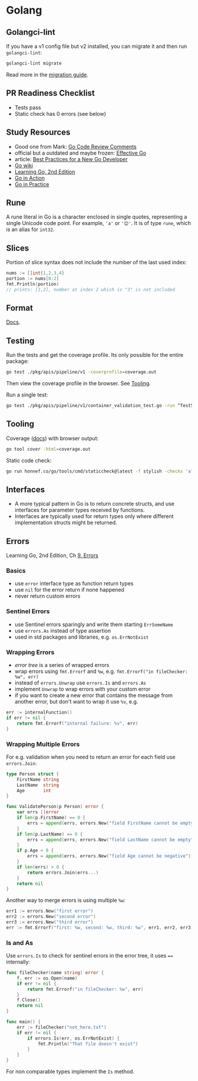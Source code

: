 # Golang

## Golangci-lint

If you have a v1 config file but v2 installed, you can migrate it and then run `golangci-lint`:

```sh
golangci-lint migrate
```

Read more in the [migration guide](https://golangci-lint.run/product/migration-guide/).

## PR Readiness Checklist

- Tests pass
- Static check has 0 errors (see below)

## Study Resources

- Good one from Mark: [Go Code Review Comments](https://go.dev/wiki/CodeReviewComments)
- official but a outdated and maybe frozen: [Effective Go](https://go.dev/doc/effective_go)
- article: [Best Practices for a New Go Developer](https://www.cloudbees.com/blog/best-practices-for-a-new-go-developer)
- [Go wiki](https://go.dev/wiki)
- [Learning Go, 2nd Edition](https://learning.oreilly.com/library/view/learning-go-2nd/9781098139285)
- [Go in Action](https://learning.oreilly.com/library/view/go-in-action/9781617291784)
- [Go in Practice](https://learning.oreilly.com/library/view/go-in-practice/9781633430075/)

## Rune

A rune literal in Go is a character enclosed in single quotes, representing a single Unicode code point. For example, `'a'` or `'😊'`. It is of type `rune`, which is an alias for `int32`.

## Slices

Portion of slice syntax does not include the number of the last used index:

```go
nums := []int{1,2,3,4}
portion := nums[0:2]
fmt.Println(portion) 
// prints: [1,2], number at index 2 which is "3" is not included
```

## Format

[Docs](https://pkg.go.dev/fmt).

## Testing

Run the tests and get the coverage profile. Its only possible for the entire package:

```sh
go test ./pkg/apis/pipeline/v1 -coverprofile=coverage.out
```

Then view the coverage profile in the browser. See [Tooling](#tooling).

Run a single test:

```sh
go test ./pkg/apis/pipeline/v1/container_validation_test.go -run ^TestSidecarValidateError
```

## Tooling

Coverage ([docs](https://go.dev/blog/cover)) with browser output:

```sh
go tool cover -html=coverage.out
```

Static code check:

```sh
go run honnef.co/go/tools/cmd/staticcheck@latest -f stylish -checks 'all,-ST1000' ./...
```

## Interfaces

- A more typical pattern in Go is to return concrete structs, and use interfaces for parameter types received by functions.
- Interfaces are typically used for return types only where different implementation structs might be returned.

## Errors

Learning Go, 2nd Edition, Ch [9. Errors](https://learning.oreilly.com/library/view/learning-go-2nd/9781098139285/ch09.html#id109)

### Basics

- use `error` interface type as function return types
- use `nil` for the error return if none happened
- never return custom errors

### Sentinel Errors

- use Sentinel errors sparingly and write them starting `ErrSomeName`
- use `errors.As` instead of type assertion
- used in std packages and libraries, e.g. `os.ErrNotExist`

### Wrapping Errors

- *error tree* is a series of wrapped errors
- wrap errors using `fmt.Errorf` and `%w`, e.g. `fmt.Errorf("in fileChecker: %w", err)`
- instead of `errors.Unwrap` use `errors.Is` and `errors.As`
- implement `Unwrap` to wrap errors with your custom error
- if you want to create a new error that contains the message from another error, but don't want to wrap it use `%v`, e.g.

```go
err := internalFunction()
if err != nil {
    return fmt.Errorf("internal failure: %v", err)
}
```

### Wrapping Multiple Errors

For e.g. validation when you need to return an error for each field use `errors.Join`:

```go
type Person struct {
    FirstName string
    LastName  string
    Age       int
}

func ValidatePerson(p Person) error {
    var errs []error
    if len(p.FirstName) == 0 {
        errs = append(errs, errors.New("field FirstName cannot be empty"))
    }
    if len(p.LastName) == 0 {
        errs = append(errs, errors.New("field LastName cannot be empty"))
    }
    if p.Age < 0 {
        errs = append(errs, errors.New("field Age cannot be negative"))
    }
    if len(errs) > 0 {
        return errors.Join(errs...)
    }
    return nil
}
```

Another way to merge errors is using multiple `%w`:

```go
err1 := errors.New("first error")
err2 := errors.New("second error")
err3 := errors.New("third error")
err := fmt.Errorf("first: %w, second: %w, third: %w", err1, err2, err3)
```

### Is and As

Use `errors.Is` to check for sentinel errors in the error tree, it uses `==` internally:

```go
func fileChecker(name string) error {
    f, err := os.Open(name)
    if err != nil {
        return fmt.Errorf("in fileChecker: %w", err)
    }
    f.Close()
    return nil
}

func main() {
    err := fileChecker("not_here.txt")
    if err != nil {
        if errors.Is(err, os.ErrNotExist) {
            fmt.Println("That file doesn't exist")
        }
    }
}
```

For non comparable types implement the `Is` method.
